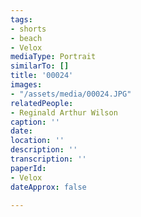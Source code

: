 ```yaml
---
tags:
- shorts
- beach
- Velox
mediaType: Portrait
similarTo: []
title: '00024'
images:
- "/assets/media/00024.JPG"
relatedPeople:
- Reginald Arthur Wilson
caption: ''
date: 
location: ''
description: ''
transcription: ''
paperId:
- Velox
dateApprox: false

---
```

